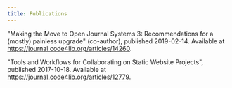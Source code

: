 ```yaml
---
title: Publications
---
```


"Making the Move to Open Journal Systems 3: Recommendations for a (mostly) painless upgrade" (co-author), published 2019-02-14. Available at https://journal.code4lib.org/articles/14260.

"Tools and Workflows for Collaborating on Static Website Projects", published 2017-10-18. Available at https://journal.code4lib.org/articles/12779.